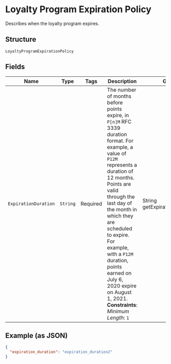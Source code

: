 
# Loyalty Program Expiration Policy

Describes when the loyalty program expires.

## Structure

`LoyaltyProgramExpirationPolicy`

## Fields

| Name | Type | Tags | Description | Getter |
|  --- | --- | --- | --- | --- |
| `ExpirationDuration` | `String` | Required | The number of months before points expire, in `P[n]M` RFC 3339 duration format. For example, a value of `P12M` represents a duration of 12 months.<br>Points are valid through the last day of the month in which they are scheduled to expire. For example, with a  `P12M` duration, points earned on July 6, 2020 expire on August 1, 2021.<br>**Constraints**: *Minimum Length*: `1` | String getExpirationDuration() |

## Example (as JSON)

```json
{
  "expiration_duration": "expiration_duration2"
}
```


